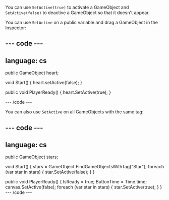 You can use `SetActive(true)` to activate a GameObject and `SetActive(false)` to deactive a GameObject so that it doesn't appear. 


You can use `SetActive` on a public variable and drag a GameObject in the Inspector:

--- code ---
---
language: cs
---
public GameObject heart;

void Start()
{
    heart.setActive(false);
}

public void PlayerReady()
{
    heart.SetActive(true);
}

--- /code ---

You can also use `SetActive` on all GameObjects with the same tag:

--- code ---
---
language: cs
---
public GameObject stars;

void Start()
{
    stars = GameObject.FindGameObjectsWithTag("Star");
    foreach (var star in stars)
    {
        star.SetActive(false);
    }
}

public void PlayerReady()
{
   IsReady = true;
    ButtonTime = Time.time;
    canvas.SetActive(false);
    foreach (var star in stars)
    {
        star.SetActive(true);
    }
}
--- /code ---
